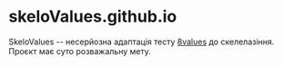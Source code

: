 # skeloValues.github.io
SkeloValues -- несерйозна адаптація тесту [8values](https://8values.github.io) до скелелазіння. Проєкт має суто розважальну мету.